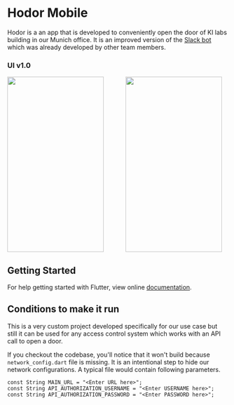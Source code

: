 # Hodor Mobile

Hodor is a an app that is developed to conveniently open the door of KI labs building in our Munich office. It is an improved version of the [Slack bot](https://github.com/KI-labs/Hodor) which was already developed by other team members.

### UI v1.0

<img src="https://github.com/KI-labs/hodor_flutter_mobile/blob/master/screenshots/v1.0_screenshot_basic.png" width="220" height="400" align="left"> &nbsp; &nbsp; &nbsp; &nbsp; &nbsp; &nbsp;
<img src="https://github.com/KI-labs/hodor_flutter_mobile/blob/master/screenshots/v1.0_screenshot_success_response.png" width="220" height="400" align="center">

## Getting Started

For help getting started with Flutter, view online
[documentation](https://flutter.io/).


## Conditions to make it run

This is a very custom project developed specifically for our use case but still it can be used 
for any access control system which works with an API call to open a door.   

If you checkout the codebase, you'll notice that it won't build because `network_config.dart` 
file is missing. It is an intentional step to hide our network configurations. A typical file would
contain following parameters.  

```
const String MAIN_URL = "<Enter URL here>";
const String API_AUTHORIZATION_USERNAME = "<Enter USERNAME here>";
const String API_AUTHORIZATION_PASSWORD = "<Enter PASSWORD here>";
```
